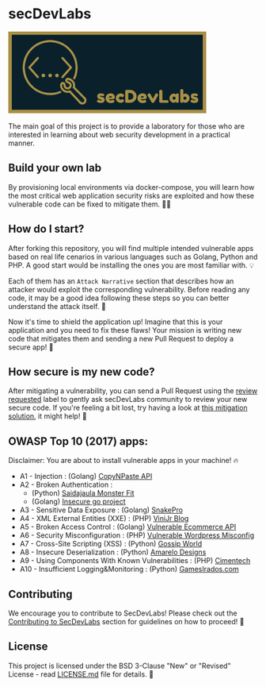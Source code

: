 # secDevLabs

<img src="images/secDevLabs-logo.png" align="" height="" />

The main goal of this project is to provide a laboratory for those who are interested in learning about web security development in a practical manner.

## Build your own lab

By provisioning local environments via docker-compose, you will learn how the most critical web application security risks are exploited and how these vulnerable code can be fixed to mitigate them. 👩‍💻

## How do I start?

After forking this repository, you will find multiple intended vulnerable apps based on real life cenarios in various languages such as Golang, Python and PHP. A good start would be installing the ones you are most familiar with. 💡

Each of them has an `Attack Narrative` section that describes how an attacker would exploit the corresponding vulnerability.  Before reading any code, it may be a good idea following these steps so you can better understand the attack itself. 💉

Now it's time to shield the application up! Imagine that this is your application and you need to fix these flaws! Your mission is writing new code that mitigates them and sending a new Pull Request to deploy a secure app! 🔐

## How secure is my new code?

After mitigating a vulnerability, you can send a Pull Request using the [review requested](https://github.com/globocom/secDevLabs/issues?utf8=%E2%9C%93&q=label%3A%22review+requested+%F0%9F%91%80%22+) label to gently ask secDevLabs community to review your new secure code. If you're feeling a bit lost, try having a look at [this mitigation solution](https://github.com/globocom/secDevLabs/pull/29), it might help! 🚀

##  OWASP Top 10 (2017) apps:

Disclaimer: You are about to install vulnerable apps in your machine! 🔥

- A1 - Injection :  (Golang) [CopyNPaste API](owasp-top10-2017-apps/a1/copy-n-paste)
- A2 - Broken Authentication :
  * (Python) [Saidajaula Monster Fit](owasp-top10-2017-apps/a2/saidajaula-monster)
  * (Golang) [Insecure go project](owasp-top10-2017-apps/a2/insecure-go-project)
- A3 - Sensitive Data Exposure : (Golang) [SnakePro](owasp-top10-2017-apps/a3/snake-pro)
- A4 - XML External Entities (XXE) :  (PHP) [ViniJr Blog](owasp-top10-2017-apps/a4/vinijr-blog)
- A5 - Broken Access Control : (Golang) [Vulnerable Ecommerce API](owasp-top10-2017-apps/a5/ecommerce-api)
- A6 - Security Misconfiguration : (PHP) [Vulnerable Wordpress Misconfig](owasp-top10-2017-apps/a6/misconfig-wordpress)
- A7 - Cross-Site Scripting (XSS) : (Python) [Gossip World](owasp-top10-2017-apps/a7/gossip-world)
- A8 - Insecure Deserialization : (Python) [Amarelo Designs](owasp-top10-2017-apps/a8/amarelo-designs)
- A9 - Using Components With Known Vulnerabilities : (PHP) [Cimentech](owasp-top10-2017-apps/a9/cimentech)
- A10 - Insufficient Logging&Monitoring : (Python) [GamesIrados.com](owasp-top10-2017-apps/a10/games-irados)

## Contributing
We encourage you to contribute to SecDevLabs! Please check out the [Contributing to SecDevLabs](/docs/CONTRIBUTING.md) section for guidelines on how to proceed! 🎉

## License

This project is licensed under the BSD 3-Clause "New" or "Revised" License - read [LICENSE.md](LICENSE.md) file for details. 📖
